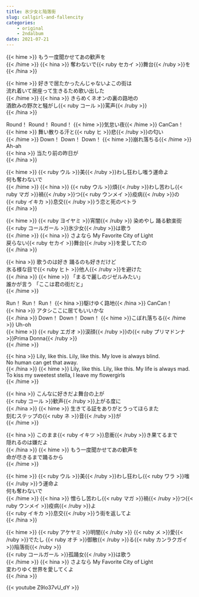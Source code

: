 ```yaml
---
title: 氷少女と陥落街
slug: callgirl-and-fallencity
categories: 
    - original
    - 2ndalbum
date: 2021-07-21
---
```


{{< hime >}}
もう一度聞かせてあの歓声を  
{{< /hime >}}
{{< hina >}}
奪わないで{{< ruby セカイ >}}舞台{{< /ruby >}}を  
{{< /hina >}}

{{< hime >}}
好きで居たかったんじゃないよこの街は  
流れ着いて居座って生きるため歌い出した  
{{< /hime >}}
{{< hina >}}
きらめくネオンの裏の路地の  
酒飲みの野次と騒がし{{< ruby コール >}}罵声{{< /ruby >}}  
{{< /hina >}}

Round！ Round！ Round！ {{< hime >}}気怠い夜{{< /hime >}} CanCan！  
{{< hime >}}
舞い散りる汗と{{< ruby ヒ >}}悲{{< /ruby >}}の匂い  
{{< /hime >}}
Down！ Down！ Down！ {{< hime >}}崩れ落ちる{{< /hime >}} Ah-ah  
{{< hina >}}
当たり前の昨日が  
{{< /hina >}}

{{< hime >}}
{{< ruby ウル >}}美{{< /ruby >}}わし狂わし嗤う運命よ  
何も奪わないで  
{{< /hime >}}
{{< hina >}}
{{< ruby ウル >}}煩{{< /ruby >}}わし苦わし{{< ruby マガ >}}禍{{< /ruby >}}つ{{< ruby ウンメイ >}}疫病{{< /ruby >}}の  
{{< ruby イキカ >}}息交{{< /ruby >}}う恋と死のペトラ  
{{< /hina >}}

{{< hime >}}
{{< ruby ヨイヤミ >}}宵闇{{< /ruby >}} 染めやし 踊る歓楽街  
{{< ruby コールガール >}}氷少女{{< /ruby >}}は歌う  
{{< /hime >}}
{{< hina >}}
さよなら My Favorite City of Light  
戻らない{{< ruby セカイ >}}舞台{{< /ruby >}}を愛してたの  
{{< /hina >}}

{{< hina >}}
歌うのは好き 踊るのも好きだけど  
氷る様な目で{{< ruby ヒト >}}他人{{< /ruby >}}を避けた  
{{< /hina >}}
{{< hime >}}
「まるで麗しのジゼルみたい」  
誰かが言う 「ここは君の街だと」  
{{< /hime >}}

Run！ Run！ Run！ {{< hina >}}駆けゆく路地{{< /hina >}} CanCan！  
{{< hina >}}
アタシここに居てもいいかな  
{{< /hina >}}
Down！ Down！ Down！ {{< hime >}}こぼれ落ちる{{< /hime >}} Uh-oh  
{{< hime >}}
{{< ruby エガオ >}}涙顔{{< /ruby >}}の{{< ruby プリマドンナ >}}Prima Donna{{< /ruby >}}  
{{< /hime >}}

{{< hina >}}
Lily, like this. Lily, like this. My love is always blind.  
No human can get that away.  
{{< /hina >}}
{{< hime >}}
Lily, like this. Lily, like this. My life is always mad.  
To kiss my sweetest stella, I leave my flowergirls  
{{< /hime >}}

{{< hina >}}
こんなに好きだよ舞台の上が  
{{< ruby コール >}}歓声{{< /ruby >}}上がる度に  
{{< /hina >}}
{{< hime >}}
生きてる証をありがとうってほらまた  
刻むステップの{{< ruby ネ >}}音{{< /ruby >}}が  
{{< /hime >}}

{{< hina >}}
このまま{{< ruby イキツ >}}息衝{{< /ruby >}}き果てるまで  
隠れるのは嫌だよ  
{{< /hina >}}
{{< hime >}}
もう一度聞かせてあの歓声を  
命が尽きるまで踊るから  
{{< /hime >}}

{{< hime >}}
{{< ruby ウル >}}美{{< /ruby >}}わし狂わし{{< ruby ワラ >}}嗤{{< /ruby >}}う運命よ  
何も奪わないで  
{{< /hime >}}
{{< hina >}}
憎らし苦わし{{< ruby マガ >}}禍{{< /ruby >}}つ{{< ruby ウンメイ >}}疫病{{< /ruby >}}よ  
{{< ruby イキカ >}}息交{{< /ruby >}}う街を返してよ  
{{< /hina >}}

{{< hime >}}
{{< ruby アケヤミ >}}明闇{{< /ruby >}} {{< ruby メ  >}}愛{{< /ruby >}}でたし {{< ruby オチ >}}御散{{< /ruby >}}る{{< ruby カンラクガイ >}}陥落街{{< /ruby >}}  
{{< ruby コールガール >}}孤踊女{{< /ruby >}}は歌う  
{{< /hime >}}
{{< hina >}}
さよなら My Favorite City of Light  
変わりゆく世界を愛してくよ  
{{< /hina >}}

{{< youtube Z9Io37vU_dY >}}